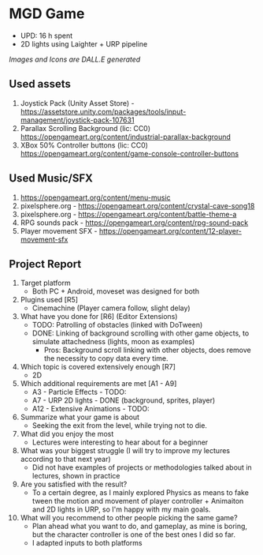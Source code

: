 # MGD Game
- UPD: 16 h spent
- 2D lights using Laighter + URP pipeline

*Images and Icons are DALL.E generated*

## Used assets
1. Joystick Pack (Unity Asset Store) - https://assetstore.unity.com/packages/tools/input-management/joystick-pack-107631
2. Parallax Scrolling Background (lic: CC0) https://opengameart.org/content/industrial-parallax-background
3. XBox 50% Controller buttons (lic: CC0) https://opengameart.org/content/game-console-controller-buttons 

## Used Music/SFX
1. https://opengameart.org/content/menu-music
2. pixelsphere.org - https://opengameart.org/content/crystal-cave-song18
3. pixelsphere.org - https://opengameart.org/content/battle-theme-a
4. RPG sounds pack - https://opengameart.org/content/rpg-sound-pack
5. Player movement SFX - https://opengameart.org/content/12-player-movement-sfx

## Project Report
1. Target platform 
	- Both PC + Android, moveset was designed for both
2. Plugins used [R5] 
	- Cinemachine (Player camera follow, slight delay)
3. What have you done for [R6] (Editor Extensions)
	- TODO: Patrolling of obstacles (linked with DoTween)
	- DONE: Linking of background scrolling with other game objects, to simulate attachedness (lights, moon as examples)
		+ Pros: Background scroll linking with other objects, does remove the necessity to copy data every time.
4. Which topic is covered extensively enough [R7]
	- 2D
5. Which additional requirements are met [A1 - A9]
	- A3 - Particle Effects - TODO:
	- A7 - URP 2D lights - DONE (background, sprites, player)
	- A12 - Extensive Animations - TODO:
6. Summarize what your game is about
	- Seeking the exit from the level, while trying not to die. 
7. What did you enjoy the most
	- Lectures were interesting to hear about for a beginner
8. What was your biggest struggle (I will try to improve my lectures according to that next year)
	- Did not have examples of projects or methodologies talked about in lectures, shown in practice
9. Are you satisfied with the result? 
	- To a certain degree, as I mainly explored Physics as means to fake tween the motion and movement of player controller + Animaiton and 2D lights in URP, so I'm happy with my main goals.
10. What will you recommend to other people picking the same game?
	- Plan ahead what you want to do, and gameplay, as mine is boring, but the character controller is one of the best ones I did so far. 
	+ I adapted inputs to both platforms